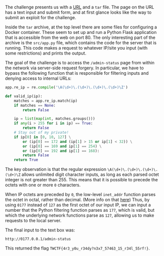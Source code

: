 The challenge presents us with a
[URL](http://urlcheck1.chal.ctf.westerns.tokyo/) and a `tar` file. The page on
the URL has a text input and submit form, and at first glance looks like the
way to submit an exploit for the challenge.

Inside the `tar` archive, at the top level there are some files for configuring
a Docker container. These seem to set up and run a Python Flask application
that is accessible from the web on port 80. The only interesting part of the
archive is the `src/app.py` file, which contains the code for the server that
is running. This code makes a request to whatever IP/site you input (with some
restrictions) and prints the output.

The goal of the challenge is to access the `/admin-status` page from within the
network via server-side request forgery. In particular, we have to bypass the
following function that is responsible for filtering inputs and denying access
to internal URLs:

``` python
app.re_ip = re.compile('\A(\d+)\.(\d+)\.(\d+)\.(\d+)\Z')

def valid_ip(ip):
    matches = app.re_ip.match(ip)
    if matches == None:
        return False

    ip = list(map(int, matches.groups()))
    if any(i > 255 for i in ip) == True:
        return False
    # Stay out of my private!
    if ip[0] in [0, 10, 127] \
        or (ip[0] == 172 and (ip[1] > 15 or ip[1] < 32)) \
        or (ip[0] == 169 and ip[1] == 254) \
        or (ip[0] == 192 and ip[1] == 168):
        return False
    return True
```

The key observation is that the regular expression
`\A(\d+)\.(\d+)\.(\d+)\.(\d+)\Z` allows unlimited digit character inputs, as
long as each parsed octet integer is not greater than 255. This means that it
is possible to precede the octets with one or more `0` characters.

When IP octets are preceded by `0`, the low-level `inet_addr` function parses
the octet in octal, rather than decimal. (More info on that
[here](https://superuser.com/a/857618/326864)) Thus, by using `0177` instead of
`127` as the first octet of our input IP, we can input a number that the Python
filtering function parses as `177`, which is valid, but which the underlying
network functions parse as `127`, allowing us to make requests to the local
server.

The final input to the text box was:

```
http://0177.0.0.1/admin-status
```

This returned the flag `TWCTF{4r3_y0u_r34dy?n3x7_57463_15_r34l_55rf!}`.
